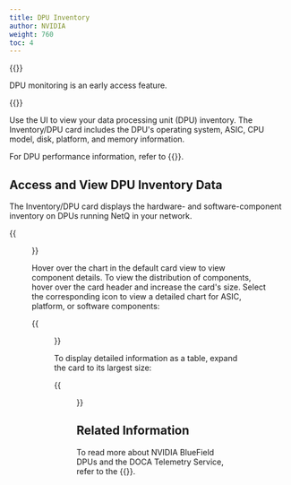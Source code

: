 ```yaml
---
title: DPU Inventory
author: NVIDIA
weight: 760
toc: 4
---
```


{{<notice note>}}

DPU monitoring is an early access feature. 

{{</notice>}}

Use the UI to view your data processing unit (DPU) inventory. The Inventory/DPU card includes the DPU's operating system, ASIC, CPU model, disk, platform, and memory information.

For DPU performance information, refer to {{<link title="DPUs" text="DPU Monitoring">}}.
## Access and View DPU Inventory Data

The Inventory/DPU card displays the hardware- and software-component inventory on DPUs running NetQ in your network.

{{<figure src="/images/netq/dpu-inventory-platform-l2-42.png" alt="DPU inventory card with chart" width="200">}}

Hover over the chart in the default card view to view component details. To view the distribution of components, hover over the card header and increase the card's size. Select the corresponding icon to view a detailed chart for ASIC, platform, or software components:

{{<figure src="/images/netq/dpu-inventory-l3-42.png" alt="medium DPU inventory card displaying component distribution" width="600">}}

To display detailed information as a table, expand the card to its largest size:

{{<figure src="/images/netq/dpu-inventory-l4-42.png" alt="fully expanded DPU inventory card displaying a table with data" width="1000">}}

## Related Information

To read more about NVIDIA BlueField DPUs and the DOCA Telemetry Service, refer to the {{<exlink url="https://docs.nvidia.com/doca/sdk/doca-telemetry-service/index.html" text="DOCA SDK Documentation">}}.